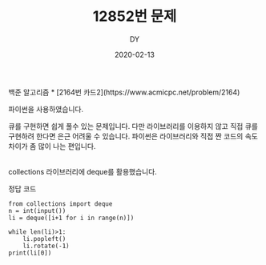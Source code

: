 ﻿---
layout: post
title:  "12852번 문제"
date:   2020-02-13
author: DY
comments: true
categories: backjoon
---
<div class="backjoon"></div>
백준 알고리즘
* [2164번 카드2](https://www.acmicpc.net/problem/2164)

파이썬을 사용하였습니다.

큐를 구현하면 쉽게 풀수 있는 문제입니다.
다만 라이브러리를 이용하지 않고 직접 큐를 구현하려 한다면 은근 어려울 수 있습니다. 
파이썬은 라이브러리와 직접 짠 코드의 속도차이가 좀 많이 나는 편입니다.<br/><br/>
        
collections 라이브러리에 deque를 활용했습니다.

정답 코드
~~~
from collections import deque
n = int(input())
li = deque([i+1 for i in range(n)])

while len(li)>1:
    li.popleft()
    li.rotate(-1)
print(li[0])
~~~
